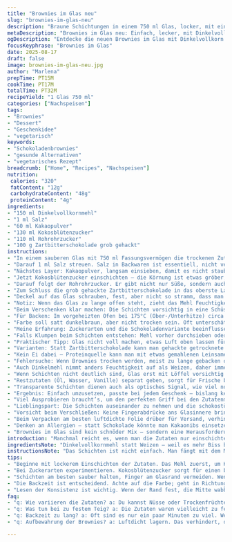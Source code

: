 ```yaml
---
title: "Brownies im Glas neu"
slug: "brownies-im-glas-neu"
description: "Braune Schichtungen in einem 750 ml Glas, locker, mit einer Variation in Zutaten und Mengen. Statt Weizenmehl verwende ich Dinkelvollkorn für mehr Biss und Aroma. Kakaopulver leicht reduziert, Rohrohrzucker ergänzt. Kokosblütenzucker statt braunem Zucker, gibt Tiefe, ohne süß zu überladen. Dunkle Kuvertüre wird gegen grob gehackte Zartbitterschokolade getauscht. Trockene Zutaten in Schichten, so dass man später mit weniger Aufwand mischen kann. Praktisch zum Verschenken. Kleine Tricks, damit nichts verklumpt und die Schichten schön zur Geltung kommen. Hinweise auf typische Fehler beim Einschenken – die Finger können den Glasrand nicht berühren. Kein zu langes stehenlassen vor dem Backen, Mehl kann Feuchtigkeit ziehen und verklumpen. Bei Bedarf kannst du Nüsse oder Trockenfrüchte auch gut integrieren, wer es braucht."
metaDescription: "Brownies im Glas neu: Einfach, lecker, mit Dinkelvollkornmehl für mehr Biss. Ideal zum Verschenken und Ausprobieren."
ogDescription: "Entdecke die neuen Brownies im Glas mit Dinkelvollkorn und Kokosblütenzucker – ideal für jeden Anlass und abwechslungsreich."
focusKeyphrase: "Brownies im Glas"
date: 2025-08-17
draft: false
image: brownies-im-glas-neu.jpg
author: "Marlena"
prepTime: PT15M
cookTime: PT17M
totalTime: PT32M
recipeYield: "1 Glas 750 ml"
categories: ["Nachspeisen"]
tags:
- "Brownies"
- "Dessert"
- "Geschenkidee"
- "vegetarisch"
keywords:
- "Schokoladenbrownies"
- "gesunde Alternativen"
- "vegetarisches Rezept"
breadcrumb: ["Home", "Recipes", "Nachspeisen"]
nutrition: 
 calories: "320"
 fatContent: "12g"
 carbohydrateContent: "48g"
 proteinContent: "4g"
ingredients:
- "150 ml Dinkelvollkornmehl"
- "1 ml Salz"
- "60 ml Kakaopulver"
- "130 ml Kokosblütenzucker"
- "110 ml Rohrohrzucker"
- "100 g Zartbitterschokolade grob gehackt"
instructions:
- "In einem sauberen Glas mit 750 ml Fassungsvermögen die trockenen Zutaten schichten. Erst das Mehl, locker gesiebt, damit keine Klumpen entstehen."
- "Darauf 1 ml Salz streuen. Salz in Backwaren ist essentiell, nicht vergessen; hebt Geschmack und Tiefe der Schokolade."
- "Nächstes Layer: Kakaopulver, langsam einsieben, damit es nicht staubt und klumpt. Tipp: Mit einem kleinen Löffel andrücken für glatte Schicht."
- "Jetzt Kokosblütenzucker einschichten – die Körnung ist etwas gröber, wichtig, nicht zu fest drücken, sonst wird die Textur später gummiartig."
- "Darauf folgt der Rohrohrzucker. Er gibt nicht nur Süße, sondern auch einen leichten Malzton. Die Variation sorgt für eine komplexe Süße im Brownie."
- "Zum Schluss die grob gehackte Zartbitterschokolade in das oberste Layer geben. Die Stücke sollten sichtbar, aber nicht ganz oben am Glasrand sein, damit es beim Verschließen nicht klebt."
- "Deckel auf das Glas schrauben, fest, aber nicht so stramm, dass man ihn nicht wieder gut öffnen kann."
- "Notiz: Wenn das Glas zu lange offen steht, zieht das Mehl Feuchtigkeit und klumpt. Deswegen Schichten am besten zügig einfüllen und Deckel drauf."
- "Beim Verschenken klar machen: Die Schichten vorsichtig in eine Schüssel geben, dann Flüssigkeiten wie Öl, Wasser und Vanilleextrakt hinzufügen und zu einem homogenen Teig verrühren."
- "Für Backen: Im vorgeheizten Ofen bei 175°C (Ober-/Unterhitze) circa 15-20 Minuten. Nicht zu lange, Brownies sollen innen noch fudgy sein. Stichprobe mit Holzstäbchen, es sollten noch ein paar feuchte Krümel haften bleiben."
- "Farbe soll satt dunkelbraun, aber nicht trocken sein. Oft unterschätzt man die Backzeit, auf die Sensorik achten: Ränder fester, Mitte noch leicht wabbelig."
- "Meine Erfahrung: Zuckerarten und die Schokoladenvariante beeinflussen die Backzeit. Kokosblütenzucker macht etwas feuchter, deshalb beim nächsten Mal eher die Temperatur etwas reduzieren."
- "Falls Klumpen beim Schichten entstehen: Mehl vorher durchsieben oder mit einem kleinen Sieb direkt ins Glas schichten."
- "Praktischer Tipp: Glas nicht voll machen, etwas Luft oben lassen für eventuelle Expansion beim Backen."
- "Varianten: Statt Zartbitterschokolade kann man gehackte getrocknete Kirschen untermischen für fruchtige Note oder getrocknete Orangenschale für Frische."
- "Kein Ei dabei – Proteinquelle kann man mit etwas gemahlenen Leinsamen substituieren, wenn man später backt und Feuchtigkeit angibt."
- "Fehlersuche: Wenn Brownies trocken werden, meist zu lange gebacken oder zu viel Zucker verwendet; muss angepasst werden."
- "Auch Dinkelmehl nimmt anders Feuchtigkeit auf als Weizen, daher immer blickdicht und auf Konsistenz beim Mixen achten."
- "Wenn Schichten nicht deutlich sind, Glas erst mit Löffel vorsichtig bedecken, ohne zu drücken."
- "Restzutaten (Öl, Wasser, Vanille) separat geben, sorgt für Frische bei Backbeginn, dadurch verhindert man, dass die Mischung im Glas verklumpt."
- "Transparente Schichten dienen auch als optisches Signal, wie viel noch beim Verwenden im Glas drin ist."
- "Ergebnis: Einfach umzusetzen, passte bei jedem Geschenk – bislang keine Beschwerden über verklumpte oder unstimmige Konsistenzen."
- "Viel Ausprobieren braucht’s, um den perfekten Griff bei den Zutatenmengen zu finden, schon nach zwei Mal Nachjustieren war ich zufrieden."
- "Lieblingspart: Die Schichten auseinander zu nehmen und die schokostückige Oberfläche… das Knacken unter den Fingern ahnt schon den Geschmack."
- "Vorsicht beim Verschließen: Keine Fingerabdrücke ans Glasinnere bringen, sonst verdichtet es die Schichten und später verbacken die Zutaten schlechter."
- "Beim Verpacken am besten luftdichte Folie drüber für Versand, verhindert Feuchtigkeitsaufnahme."
- "Denken an Allergien – statt Schokolade könnte man Kakaonibs einsetzen oder Vanillepulver für mildere Schicht nutzen."
- "Brownies im Glas sind kein schnöder Mix – sondern eine Herausforderung, Zutaten richtig abzustimmen und zu schichten, damit beim Backen alles harmoniert."
introduction: "Manchmal reicht es, wenn man die Zutaten nur einschichtet, ohne direkt Teig zu machen. Brownies im Glas sind eine klasse Idee, wenn man spontan schenken will, aber keine Zeit oder Lust für aufwändiges Rühren und Wiegen hat. Durch die Schichtung bleibt alles getrennt und frisch, bis man loslegt. Meine Erfahrungen zeigen, dass Mehl nicht zu fein sein sollte, sonst verklumpt es. Zuckerarten mischen bringt Tiefe; der Kokosblütenzucker zum Beispiel gibt ein ganz eigenes Aroma, aber Vorsicht: Er bindet Flüssigkeit anders. Bei den Brownies ist die Optik fast genauso wichtig wie der Geschmack, und ein bisschen Experimentierfreude zuhause bringt immer einen neuen Kick. Ich mag den Kontrast aus grob gehackter Schokolade auf dem Zucker, das Knacken beim Öffnen, und später die dichte, fudgy Konsistenz nach dem Backen."
ingredientsNote: "Dinkelvollkornmehl statt Weizen – weil es mehr Biss bringt und die Schichten stabiler bleiben. Salz nicht weglassen, das hebt den Geschmack weit über simplen Süßkram hinaus. Kakaopulver sollte ungesüßt sein, sonst wird der Geschmack zu einseitig. Zucker mixe ich gern – Kokosblütenzucker ist nicht nur braun, sondern liefert ein blumiges Aroma. Rohrohrzucker gibt die gewisse Körnung, die man beim Backen spürt. Schokolade grob statt fein gehackt – Macht Textur und Optik besonders. Alternativen wie Kakaonibs, etwas Zimt oder Vanillepulver kann man ausprobieren. Wichtig: Trocken und ohne feuchte Klumpen einfüllen. Ein Sieb hilft. Beim Abfüllen Finger vom Glasrand fernhalten, damit die Schichten klar und sauber bleiben. So sieht das später nicht aus wie hingeschmissen."
instructionsNote: "Das Schichten ist nicht einfach. Man fängt mit dem Mehl an, locker reingeben, nicht drücken. Salz darüber streuen, immer locker mit dem Löffel oder Fingerspitzen. Kakaopulver sachte einsieben, sonst staubt es überall. Zucker vorsichtig reingeben, nicht pressen, aber leicht andrücken schadet nicht. Schokolade zuletzt, vorsichtig verteilen, sonst vermischt sich die Schicht. Deckel nicht zu fest aufdrehen, sonst wird die Öffnung beim Mixen schwer. Beim Backen verlässt euch nicht auf Zeit, sondern auf den Look – die Mitte soll nicht fest sein. Holzspieß-Test! Wer gerne experimentiert, kann im Glas noch Gewürze oder Nussstücke einarbeiten. Trockene Zutaten immer frisch abfüllen, nach ein bis zwei Tagen fängt Mehl an, Feuchtigkeit zu ziehen und wird schmierig. Backt den Teig direkt nach Anrühren, nicht zu lange stehen lassen. Ein Glas mit Brownie-Inhaltsstoffen ist praktisch, optisch sinnig, aber verlangt ein bisschen Grundkenntnis in Backverhalten."
tips:
- "Beginne mit lockerem Einschichten der Zutaten. Das Mehl zuerst, um Klumpen zu vermeiden. Salz nicht vergessen, hebt die Schokolade. Immer mit Fingerspitzen arbeiten. Kakaopulver vorsichtig einsieben; vermeide Staub."
- "Bei Zuckerarten experimentieren. Kokosblütenzucker sorgt für einen besonderen Geschmack, Rohrohrzucker bringt die nötige Körnung und Tiefe. Schokolade grob schneiden für Textur. Sie ist das letzte Layer, gut sichtbar."
- "Schichten am besten sauber halten, Finger am Glasrand vermeiden. Wenn das Glas zu lange offen steht, zieht das Mehl Feuchtigkeit. Zügig arbeiten und Deckel aufschrauben."
- "Die Backzeit ist entscheidend. Achte auf die Farbe; geht in Richtung dunkelbraun, dürfen noch feuchte Krümel am Holzstäbchen haften bleiben. Zu lange Backen macht die Brownies trocken."
- "Lesen der Konsistenz ist wichtig. Wenn der Rand fest, die Mitte wabbelig ist, genau richtig. Dinkelmehl ist anders – zieht Feuchtigkeit anders als Weizen. Halte das Glas nicht zu voll."
faq:
- "q: Wie variieren die Zutaten? a: Du kannst Nüsse oder Trockenfrüchte einarbeiten für mehr Struktur. Achte darauf, dass sie gut verteilt sind und nicht die Schichten vermischen."
- "q: Was tun bei zu festem Teig? a: Die Zutaten waren vielleicht zu fest gedrückt. Schichte etwas lockerer. Kein Drücken! Zusätzlich etwas mehr Flüssigkeit kann helfen."
- "q: Backzeit zu lang? a: Oft sind es nur ein paar Minuten zu viel. Wenn Brownies trocken sind, wurde wahrscheinlich zu viel Zeit im Ofen verbracht. Teste mit Holzstäbchen."
- "q: Aufbewahrung der Brownies? a: Luftdicht lagern. Das verhindert, dass sie austrocknen. Alternativ vor dem Verzehr kurz aufwärmen, dann sind sie wieder schön fudgy."

---
```

